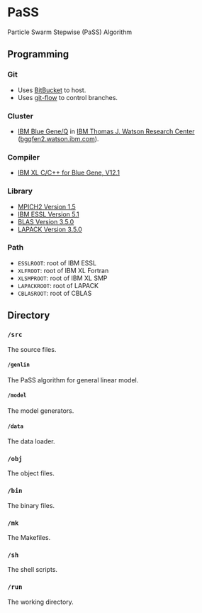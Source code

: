 # PaSS
Particle Swarm Stepwise (PaSS) Algorithm

## Programming

### Git
* Uses [BitBucket](https://bitbucket.org/emfomy/ibm-pass/) to host.
* Uses [git-flow](http://nvie.com/posts/a-successful-git-branching-model/) to control branches.

### Cluster
* [IBM Blue Gene/Q](http://www-03.ibm.com/systems/technicalcomputing/solutions/bluegene/) in [IBM Thomas J. Watson Research Center](http://www.research.ibm.com/labs/watson/) ([bgqfen2.watson.ibm.com]()).

### Compiler
* [IBM XL C/C++ for Blue Gene, V12.1](http://www-03.ibm.com/software/products/en/xlcc+forbluegene)

### Library
* [MPICH2 Version 1.5](https://www.mpich.org/)
* [IBM ESSL Version 5.1](http://www-03.ibm.com/systems/power/software/essl/)
* [BLAS Version 3.5.0](http://www.netlib.org/blas/)
* [LAPACK Version 3.5.0](http://www.netlib.org/lapack/)

### Path
* `ESSLROOT`: root of IBM ESSL
* `XLFROOT`: root of IBM XL Fortran
* `XLSMPROOT`: root of IBM XL SMP
* `LAPACKROOT`: root of LAPACK
* `CBLASROOT`: root of CBLAS

## Directory

### `/src`
The source files.

#### `/genlin`
The PaSS algorithm for general linear model.

#### `/model`
The model generators.

#### `/data`
The data loader.

### `/obj`
The object files.

### `/bin`
The binary files.

### `/mk`
The Makefiles.

### `/sh`
The shell scripts.

### `/run`
The working directory.
